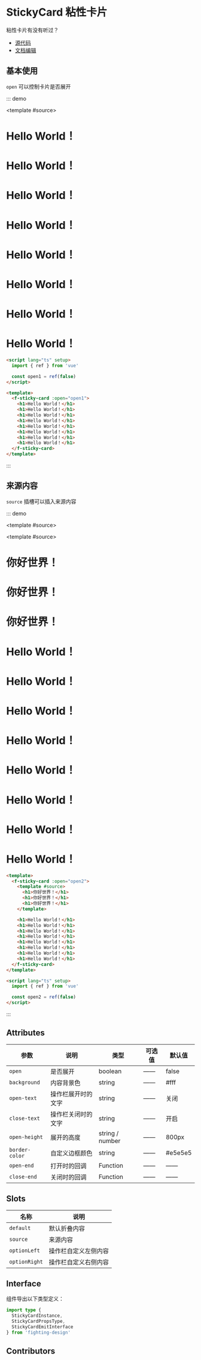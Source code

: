 # StickyCard 粘性卡片

粘性卡片有没有听过？

- [源代码](https://github.com/FightingDesign/fighting-design/tree/master/packages/fighting-design/sticky-card)
- [文档编辑](https://github.com/FightingDesign/fighting-design/blob/master/docs/docs/components/sticky-card.md)

## 基本使用

`open` 可以控制卡片是否展开

::: demo

<template #source>
<f-sticky-card :open="open1">

  <h1>Hello World！</h1>
  <h1>Hello World！</h1>
  <h1>Hello World！</h1>
  <h1>Hello World！</h1>
  <h1>Hello World！</h1>
  <h1>Hello World！</h1>
  <h1>Hello World！</h1>
  <h1>Hello World！</h1>
</f-sticky-card>
</template>

```html
<script lang="ts" setup>
  import { ref } from 'vue'

  const open1 = ref(false)
</script>

<template>
  <f-sticky-card :open="open1">
    <h1>Hello World！</h1>
    <h1>Hello World！</h1>
    <h1>Hello World！</h1>
    <h1>Hello World！</h1>
    <h1>Hello World！</h1>
    <h1>Hello World！</h1>
    <h1>Hello World！</h1>
    <h1>Hello World！</h1>
  </f-sticky-card>
</template>
```

:::

## 来源内容

`source` 插槽可以插入来源内容

::: demo

<template #source>
<f-sticky-card :open="open2">

<template #source>

<h1>你好世界！</h1>
<h1>你好世界！</h1>
<h1>你好世界！</h1>
</template>

  <h1>Hello World！</h1>
  <h1>Hello World！</h1>
  <h1>Hello World！</h1>
  <h1>Hello World！</h1>
  <h1>Hello World！</h1>
  <h1>Hello World！</h1>
  <h1>Hello World！</h1>
  <h1>Hello World！</h1>
</f-sticky-card>
</template>

```html
<template>
  <f-sticky-card :open="open2">
    <template #source>
      <h1>你好世界！</h1>
      <h1>你好世界！</h1>
      <h1>你好世界！</h1>
    </template>

    <h1>Hello World！</h1>
    <h1>Hello World！</h1>
    <h1>Hello World！</h1>
    <h1>Hello World！</h1>
    <h1>Hello World！</h1>
    <h1>Hello World！</h1>
    <h1>Hello World！</h1>
    <h1>Hello World！</h1>
  </f-sticky-card>
</template>

<script lang="ts" setup>
  import { ref } from 'vue'

  const open2 = ref(false)
</script>
```

:::

## Attributes

| 参数           | 说明               | 类型            | 可选值 | 默认值  |
| -------------- | ------------------ | --------------- | ------ | ------- |
| `open`         | 是否展开           | boolean         | ——     | false   |
| `background`   | 内容背景色         | string          | ——     | #fff    |
| `open-text`    | 操作栏展开时的文字 | string          | ——     | 关闭    |
| `close-text`   | 操作栏关闭时的文字 | string          | ——     | 开启    |
| `open-height`  | 展开的高度         | string / number | ——     | 800px   |
| `border-color` | 自定义边框颜色     | string          | ——     | #e5e5e5 |
| `open-end`     | 打开时的回调       | Function        | ——     | ——      |
| `close-end`    | 关闭时的回调       | Function        | ——     | ——      |

## Slots

| 名称          | 说明                 |
| ------------- | -------------------- |
| `default`     | 默认折叠内容         |
| `source`      | 来源内容             |
| `optionLeft`  | 操作栏自定义左侧内容 |
| `optionRight` | 操作栏自定义右侧内容 |

## Interface

组件导出以下类型定义：

```ts
import type {
  StickyCardInstance,
  StickyCardPropsType,
  StickyCardEmitInterface
} from 'fighting-design'
```

## Contributors

<a href="https://github.com/Tyh2001" target="_blank">
  <f-avatar round src="https://avatars.githubusercontent.com/u/73180970?v=4" />
</a>

<script setup lang="ts">
  import { ref } from 'vue'

  const open1 = ref(false)
  const open2 = ref(false)
</script>
